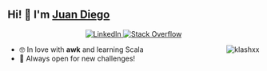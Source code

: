 ## Hi! 👋 I'm [Juan Diego](https://klashxx.github.io/)
<p align="center">

<p align="center"> 
  <a href="https://www.linkedin.com/in/juandiegogodoy/">
    <img alt="LinkedIn" src="https://img.shields.io/badge/linkedin%20-%230077B5.svg?&style=for-the-badge&logo=linkedin&logoColor=white"/>
  </a>
  <a href="https://stackoverflow.com/users/1200821/juan-diego-godoy-robles?tab=profile">
    <img alt="Stack Overflow" src="https://img.shields.io/badge/-Stack%20overflow-FE7A16?style=for-the-badge&logo=stack-overflow&logoColor=white"/>
  </a>
</p>

<a href="#klashxx-title">
  <img src="https://github-readme-stats.vercel.app/api?username=klashxx&show_icons=true&count_private=true&include_all_commits=true" alt="klashxx" align="right" />
</a>

- :nerd_face: In love with **awk** and learning Scala
- 👯 Always open for new challenges!
